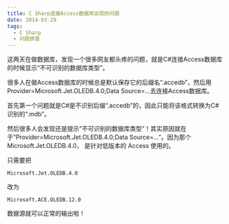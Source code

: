 ```yaml
---
title: C Sharp连接Access数据库出现的问题
date: 2014-03-29
tags: 
  - C Sharp
  - 问题排查
---
```


这两天在做数据库，发现一个很多网友都头疼的问题，就是C#连接Access数据库的时候显示“不可识别的数据库类型”。

很多人在做Access数据库的时候总是默认保存它的后缀名“.accedb”，然后用Provider=Microsoft.Jet.OLEDB.4.0;Data Source=...去连接Access数据库。

首先第一个问题就是C#是不识别后缀“.accedb”的，因此只能将该格式转换为C#识别的“.mdb”。

然后很多人会发现还是提示“不可识别的数据库类型”！其实原因就在于“Provider=Microsoft.Jet.OLEDB.4.0;Data Source=...”。因为那个 Microsoft.Jet.OLEDB.4.0， 是针对低版本的 Access 使用的。

只需要把

```
Microsoft.Jet.OLEDB.4.0
```

改为

```
Microsoft.ACE.OLEDB.12.0
```

数据源就可以正常的输出啦！